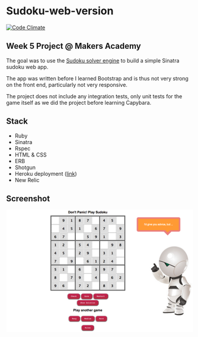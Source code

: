 Sudoku-web-version
==================

[![Code Climate](https://codeclimate.com/github/duboff/Sudoku-web-version.png)](https://codeclimate.com/github/duboff/Sudoku-web-version)

## Week 5 Project @ Makers Academy

The goal was to use the [Sudoku solver engine](https://github.com/duboff/sudoku) to build a simple Sinatra sudoku web app.

The app was written before I learned Bootstrap and is thus not very strong on the front end, particularly not very responsive.

The project does not include any integration tests, only unit tests for the game itself as we did the project before learning Capybara.

## Stack

* Ruby
* Sinatra
* Rspec
* HTML & CSS
* ERB
* Shotgun
* Heroku deployment ([link](http://sudoku-game-duboff.herokuapp.com/))
* New Relic

## Screenshot

![Screenshot](/sudoku-web-version.png "Sudoku Web Version")
